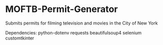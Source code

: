 # MOFTB-Permit-Generator
Submits permits for filming television and movies in the City of New York

Dependencies:
python-dotenv
requests
beautifulsoup4
selenium
customtkinter


